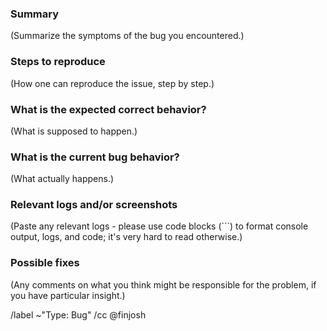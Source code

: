 ### Summary

(Summarize the symptoms of the bug you encountered.)


### Steps to reproduce

(How one can reproduce the issue, step by step.)


### What is the expected correct behavior?

(What is supposed to happen.)


### What is the current bug behavior?

(What actually happens.)


### Relevant logs and/or screenshots

(Paste any relevant logs - please use code blocks (```) to format console output,
logs, and code; it's very hard to read otherwise.)


### Possible fixes

(Any comments on what you think might be responsible for the problem, if you have particular insight.)

/label ~"Type: Bug"
/cc @finjosh
